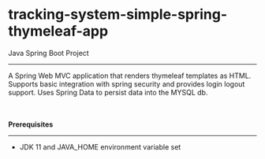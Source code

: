 # tracking-system-simple-spring-thymeleaf-app

Java Spring Boot Project

<hr></hr>
A Spring Web MVC application that renders thymeleaf templates as HTML. Supports basic integration with spring security and provides login logout support.
Uses Spring Data to persist data into the MYSQL db. 

<br><br>
<b>Prerequisites</b>
<hr></hr>

- JDK 11 and JAVA_HOME environment variable set
